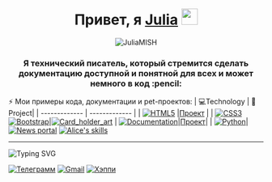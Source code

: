 <h1 align="center">Привет,  я <a href="https://daniilshat.ru/" target="_blank">Julia</a> 
<img src="https://github.com/blackcater/blackcater/raw/main/images/Hi.gif" height="32"/></h1>
<p align="center"> <img src="https://komarev.com/ghpvc/?username=JuliaMISH&label=Profile%20views&color=green&style=flat" alt="JuliaMISH" /> </p>
<h3 align="center"> Я технический писатель, который стремится сделать документацию доступной и понятной для всех и может немного в код :pencil: </h3>


⚡ Мои примеры кода, документации и pet-проектов:
| 💻Technology  | 🚀Project|
| ------------- | ------------- |
| [![HTML5](https://img.shields.io/badge/html5-%23E34F26.svg?style=for-the-badge&logo=html5&logoColor=white)](#) |[Проект](#)  |
| [![CSS3](https://img.shields.io/badge/css3-%231572B6.svg?style=for-the-badge&logo=css3&logoColor=white)](#)[![Bootstrap](https://img.shields.io/badge/bootstrap-%23563D7C.svg?style=for-the-badge&logo=bootstrap&logoColor=white)](#)|[![Card_holder_art](https://img.shields.io/badge/Card_holder_art-%23121011.svg?style=for-the-badge&logo=github&logoColor=white)](https://github.com/JuliaMISH/card_holder_art)
| [![Documentation](https://camo.githubusercontent.com/b97eaa6d1a4edc127545803f08dc9315e7e6132960e6fadc28f7d024161a97ee/68747470733a2f2f61746c61737369616e2e67616c6c65727963646e2e76736173736574732e696f2f657874656e73696f6e732f61746c61737369616e2f61746c6173636f64652f312e342e302f313535383132333132313437352f4d6963726f736f66742e56697375616c53747564696f2e53657276696365732e49636f6e732e44656661756c74)](#)|[Проект](#)|
| [![Python](https://img.shields.io/badge/python-3670A0?style=for-the-badge&logo=python&logoColor=ffdd54)](#)|[![News portal](https://img.shields.io/badge/News_Portal-%23121011.svg?style=for-the-badge&logo=github&logoColor=white)](https://github.com/JuliaMISH/News-portal) [![Alice's skills](https://img.shields.io/badge/Alice's_skills-%23121011.svg?style=for-the-badge&logo=github&logoColor=white)](https://github.com/JuliaMISH/Alice_Skill.git)



____




![Typing SVG](https://readme-typing-svg.herokuapp.com?color=%2336BCF7&lines=📧+You+can+contact+me!)


[![Телеграмм](https://img.shields.io/badge/Telegram-2CA5E0?style=for-the-badge&logo=telegram&logoColor=white)](https://t.me/Mishunia "пишите мне и я отвечу!") [![Gmail](https://img.shields.io/badge/Gmail-D14836?style=for-the-badge&logo=gmail&logoColor=white)](mailto:juliamish2017@gmail.com "пишите мне и я отвечу!") [![Хэппи](https://encrypted-tbn0.gstatic.com/images?q=tbn:ANd9GcR66LFVky5jphTfbS3CLJLP4AkFSUh2QmSPfg&usqp=CAU)](# "или не пишите...")

